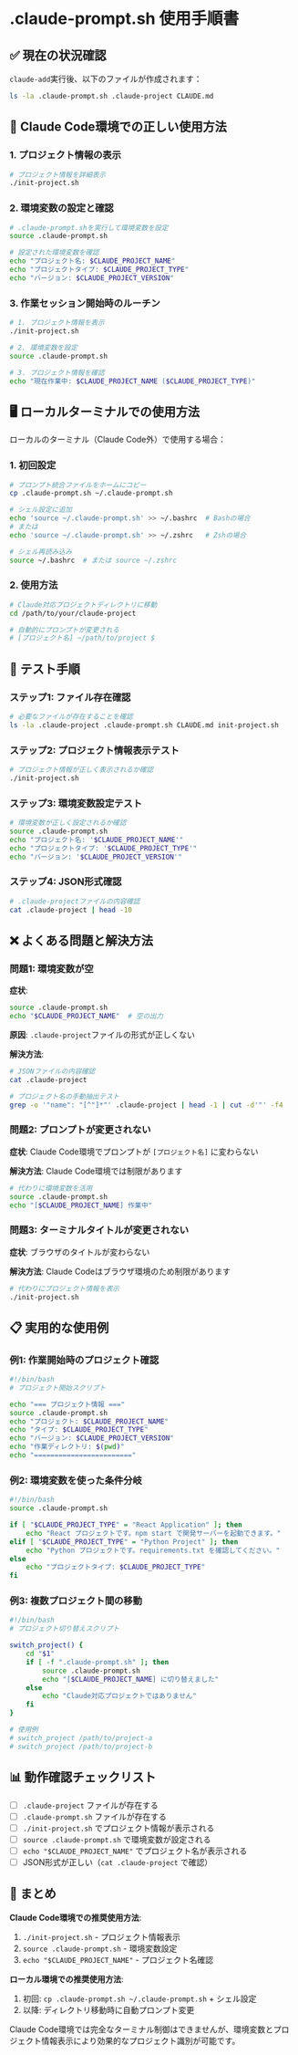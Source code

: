 # .claude-prompt.sh 使用手順書

## ✅ 現在の状況確認

`claude-add`実行後、以下のファイルが作成されます：

```bash
ls -la .claude-prompt.sh .claude-project CLAUDE.md
```

## 🎯 Claude Code環境での正しい使用方法

### 1. プロジェクト情報の表示

```bash
# プロジェクト情報を詳細表示
./init-project.sh
```

### 2. 環境変数の設定と確認

```bash
# .claude-prompt.shを実行して環境変数を設定
source .claude-prompt.sh

# 設定された環境変数を確認
echo "プロジェクト名: $CLAUDE_PROJECT_NAME"
echo "プロジェクトタイプ: $CLAUDE_PROJECT_TYPE"
echo "バージョン: $CLAUDE_PROJECT_VERSION"
```

### 3. 作業セッション開始時のルーチン

```bash
# 1. プロジェクト情報を表示
./init-project.sh

# 2. 環境変数を設定
source .claude-prompt.sh

# 3. プロジェクト情報を確認
echo "現在作業中: $CLAUDE_PROJECT_NAME ($CLAUDE_PROJECT_TYPE)"
```

## 🖥️ ローカルターミナルでの使用方法

ローカルのターミナル（Claude Code外）で使用する場合：

### 1. 初回設定

```bash
# プロンプト統合ファイルをホームにコピー
cp .claude-prompt.sh ~/.claude-prompt.sh

# シェル設定に追加
echo 'source ~/.claude-prompt.sh' >> ~/.bashrc  # Bashの場合
# または
echo 'source ~/.claude-prompt.sh' >> ~/.zshrc   # Zshの場合

# シェル再読み込み
source ~/.bashrc  # または source ~/.zshrc
```

### 2. 使用方法

```bash
# Claude対応プロジェクトディレクトリに移動
cd /path/to/your/claude-project

# 自動的にプロンプトが変更される
# [プロジェクト名] ~/path/to/project $ 
```

## 🧪 テスト手順

### ステップ1: ファイル存在確認

```bash
# 必要なファイルが存在することを確認
ls -la .claude-project .claude-prompt.sh CLAUDE.md init-project.sh
```

### ステップ2: プロジェクト情報表示テスト

```bash
# プロジェクト情報が正しく表示されるか確認
./init-project.sh
```

### ステップ3: 環境変数設定テスト

```bash
# 環境変数が正しく設定されるか確認
source .claude-prompt.sh
echo "プロジェクト名: '$CLAUDE_PROJECT_NAME'"
echo "プロジェクトタイプ: '$CLAUDE_PROJECT_TYPE'"
echo "バージョン: '$CLAUDE_PROJECT_VERSION'"
```

### ステップ4: JSON形式確認

```bash
# .claude-projectファイルの内容確認
cat .claude-project | head -10
```

## ❌ よくある問題と解決方法

### 問題1: 環境変数が空

**症状**:
```bash
source .claude-prompt.sh
echo "$CLAUDE_PROJECT_NAME"  # 空の出力
```

**原因**: `.claude-project`ファイルの形式が正しくない

**解決方法**:
```bash
# JSONファイルの内容確認
cat .claude-project

# プロジェクト名の手動抽出テスト
grep -o '"name": "[^"]*"' .claude-project | head -1 | cut -d'"' -f4
```

### 問題2: プロンプトが変更されない

**症状**: Claude Code環境でプロンプトが `[プロジェクト名]` に変わらない

**解決方法**: Claude Code環境では制限があります
```bash
# 代わりに環境変数を活用
source .claude-prompt.sh
echo "[$CLAUDE_PROJECT_NAME] 作業中"
```

### 問題3: ターミナルタイトルが変更されない

**症状**: ブラウザのタイトルが変わらない

**解決方法**: Claude Codeはブラウザ環境のため制限があります
```bash
# 代わりにプロジェクト情報を表示
./init-project.sh
```

## 📋 実用的な使用例

### 例1: 作業開始時のプロジェクト確認

```bash
#!/bin/bash
# プロジェクト開始スクリプト

echo "=== プロジェクト情報 ==="
source .claude-prompt.sh
echo "プロジェクト: $CLAUDE_PROJECT_NAME"
echo "タイプ: $CLAUDE_PROJECT_TYPE"
echo "バージョン: $CLAUDE_PROJECT_VERSION"
echo "作業ディレクトリ: $(pwd)"
echo "========================"
```

### 例2: 環境変数を使った条件分岐

```bash
#!/bin/bash
source .claude-prompt.sh

if [ "$CLAUDE_PROJECT_TYPE" = "React Application" ]; then
    echo "React プロジェクトです。npm start で開発サーバーを起動できます。"
elif [ "$CLAUDE_PROJECT_TYPE" = "Python Project" ]; then
    echo "Python プロジェクトです。requirements.txt を確認してください。"
else
    echo "プロジェクトタイプ: $CLAUDE_PROJECT_TYPE"
fi
```

### 例3: 複数プロジェクト間の移動

```bash
#!/bin/bash
# プロジェクト切り替えスクリプト

switch_project() {
    cd "$1"
    if [ -f ".claude-prompt.sh" ]; then
        source .claude-prompt.sh
        echo "[$CLAUDE_PROJECT_NAME] に切り替えました"
    else
        echo "Claude対応プロジェクトではありません"
    fi
}

# 使用例
# switch_project /path/to/project-a
# switch_project /path/to/project-b
```

## 📊 動作確認チェックリスト

- [ ] `.claude-project` ファイルが存在する
- [ ] `.claude-prompt.sh` ファイルが存在する  
- [ ] `./init-project.sh` でプロジェクト情報が表示される
- [ ] `source .claude-prompt.sh` で環境変数が設定される
- [ ] `echo "$CLAUDE_PROJECT_NAME"` でプロジェクト名が表示される
- [ ] JSON形式が正しい（`cat .claude-project` で確認）

## 🎯 まとめ

**Claude Code環境での推奨使用方法**:
1. `./init-project.sh` - プロジェクト情報表示
2. `source .claude-prompt.sh` - 環境変数設定
3. `echo "$CLAUDE_PROJECT_NAME"` - プロジェクト名確認

**ローカル環境での推奨使用方法**:
1. 初回: `cp .claude-prompt.sh ~/.claude-prompt.sh` + シェル設定
2. 以降: ディレクトリ移動時に自動プロンプト変更

Claude Code環境では完全なターミナル制御はできませんが、環境変数とプロジェクト情報表示により効果的なプロジェクト識別が可能です。